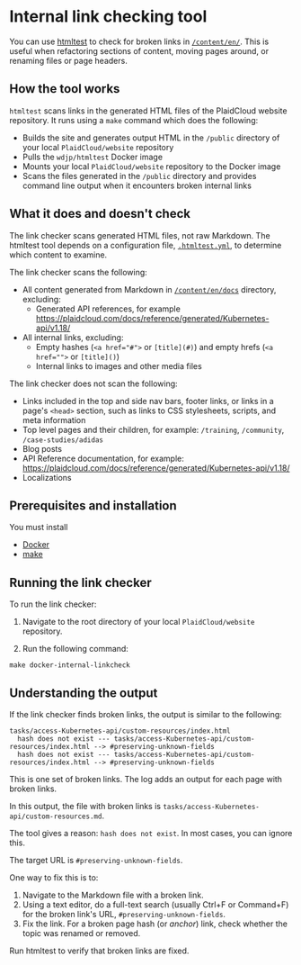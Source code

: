 # Internal link checking tool

You can use [htmltest](https://github.com/wjdp/htmltest) to check for broken links in [`/content/en/`](https://git.k8s.io/website/content/en/). This is useful when refactoring sections of content, moving pages around, or renaming files or page headers.

## How the tool works

`htmltest` scans links in the generated HTML files of the PlaidCloud website repository. It runs using a `make` command which does the following:

- Builds the site and generates output HTML in the `/public` directory of your local `PlaidCloud/website` repository
- Pulls the `wdjp/htmltest` Docker image
- Mounts your local `PlaidCloud/website` repository to the Docker image
- Scans the files generated in the `/public` directory and provides command line output when it encounters broken internal links

## What it does and doesn't check

The link checker scans generated HTML files, not raw Markdown. The htmltest tool depends on a configuration file, [`.htmltest.yml`](https://git.k8s.io/website/.htmltest.yml), to determine which content to examine.

The link checker scans the following:

- All content generated from Markdown in [`/content/en/docs`](https://git.k8s.io/website/content/en/docs/) directory, excluding:
  - Generated API references, for example https://plaidcloud.com/docs/reference/generated/Kubernetes-api/v1.18/
- All internal links, excluding:
  - Empty hashes (`<a href="#">` or `[title](#)`) and empty hrefs (`<a href="">` or `[title]()`)
  - Internal links to images and other media files

The link checker does not scan the following:

- Links included in the top and side nav bars, footer links, or links in a page's `<head>` section, such as links to CSS stylesheets, scripts, and meta information
- Top level pages and their children, for example: `/training`, `/community`, `/case-studies/adidas`
- Blog posts
- API Reference documentation, for example: https://plaidcloud.com/docs/reference/generated/Kubernetes-api/v1.18/
- Localizations

## Prerequisites and installation

You must install
* [Docker](https://docs.docker.com/get-docker/)
* [make](https://www.gnu.org/software/make/)

## Running the link checker

To run the link checker:

1. Navigate to the root directory of your local `PlaidCloud/website` repository.

2. Run the following command:

  ```
  make docker-internal-linkcheck
  ```

## Understanding the output

If the link checker finds broken links, the output is similar to the following:

```
tasks/access-Kubernetes-api/custom-resources/index.html
  hash does not exist --- tasks/access-Kubernetes-api/custom-resources/index.html --> #preserving-unknown-fields
  hash does not exist --- tasks/access-Kubernetes-api/custom-resources/index.html --> #preserving-unknown-fields
```

This is one set of broken links. The log adds an output for each page with broken links.

In this output, the file with broken links is `tasks/access-Kubernetes-api/custom-resources.md`.

The tool gives a reason: `hash does not exist`. In most cases, you can ignore this.

The target URL is `#preserving-unknown-fields`.

One way to fix this is to:

1. Navigate to the Markdown file with a broken link.
2. Using a text editor, do a full-text search (usually Ctrl+F or Command+F) for the broken link's URL, `#preserving-unknown-fields`.
3. Fix the link. For a broken page hash (or _anchor_) link, check whether the topic was renamed or removed.

Run htmltest to verify that broken links are fixed.